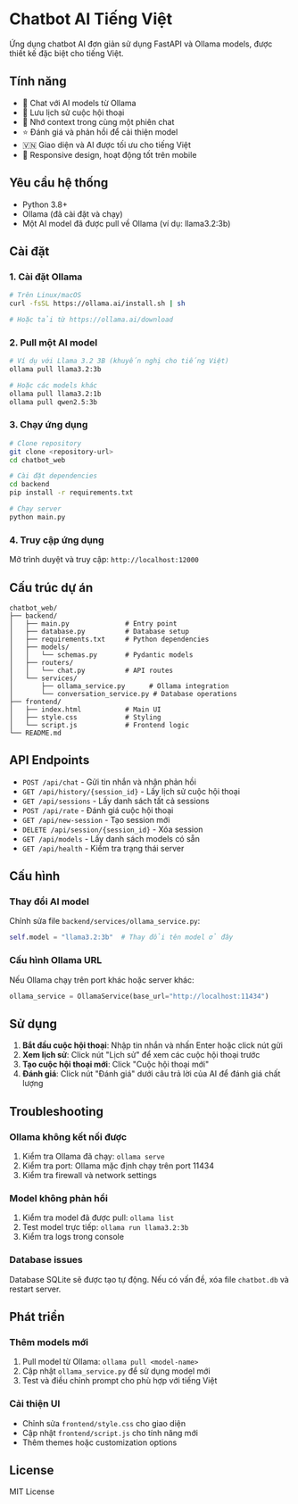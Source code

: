 # Chatbot AI Tiếng Việt

Ứng dụng chatbot AI đơn giản sử dụng FastAPI và Ollama models, được thiết kế đặc biệt cho tiếng Việt.

## Tính năng

- 🤖 Chat với AI models từ Ollama
- 💬 Lưu lịch sử cuộc hội thoại
- 🧠 Nhớ context trong cùng một phiên chat
- ⭐ Đánh giá và phản hồi để cải thiện model
- 🇻🇳 Giao diện và AI được tối ưu cho tiếng Việt
- 📱 Responsive design, hoạt động tốt trên mobile

## Yêu cầu hệ thống

- Python 3.8+
- Ollama (đã cài đặt và chạy)
- Một AI model đã được pull về Ollama (ví dụ: llama3.2:3b)

## Cài đặt

### 1. Cài đặt Ollama

```bash
# Trên Linux/macOS
curl -fsSL https://ollama.ai/install.sh | sh

# Hoặc tải từ https://ollama.ai/download
```

### 2. Pull một AI model

```bash
# Ví dụ với Llama 3.2 3B (khuyến nghị cho tiếng Việt)
ollama pull llama3.2:3b

# Hoặc các models khác
ollama pull llama3.2:1b
ollama pull qwen2.5:3b
```

### 3. Chạy ứng dụng

```bash
# Clone repository
git clone <repository-url>
cd chatbot_web

# Cài đặt dependencies
cd backend
pip install -r requirements.txt

# Chạy server
python main.py
```

### 4. Truy cập ứng dụng

Mở trình duyệt và truy cập: `http://localhost:12000`

## Cấu trúc dự án

```
chatbot_web/
├── backend/
│   ├── main.py              # Entry point
│   ├── database.py          # Database setup
│   ├── requirements.txt     # Python dependencies
│   ├── models/
│   │   └── schemas.py       # Pydantic models
│   ├── routers/
│   │   └── chat.py          # API routes
│   └── services/
│       ├── ollama_service.py      # Ollama integration
│       └── conversation_service.py # Database operations
├── frontend/
│   ├── index.html           # Main UI
│   ├── style.css            # Styling
│   └── script.js            # Frontend logic
└── README.md
```

## API Endpoints

- `POST /api/chat` - Gửi tin nhắn và nhận phản hồi
- `GET /api/history/{session_id}` - Lấy lịch sử cuộc hội thoại
- `GET /api/sessions` - Lấy danh sách tất cả sessions
- `POST /api/rate` - Đánh giá cuộc hội thoại
- `GET /api/new-session` - Tạo session mới
- `DELETE /api/session/{session_id}` - Xóa session
- `GET /api/models` - Lấy danh sách models có sẵn
- `GET /api/health` - Kiểm tra trạng thái server

## Cấu hình

### Thay đổi AI model

Chỉnh sửa file `backend/services/ollama_service.py`:

```python
self.model = "llama3.2:3b"  # Thay đổi tên model ở đây
```

### Cấu hình Ollama URL

Nếu Ollama chạy trên port khác hoặc server khác:

```python
ollama_service = OllamaService(base_url="http://localhost:11434")
```

## Sử dụng

1. **Bắt đầu cuộc hội thoại**: Nhập tin nhắn và nhấn Enter hoặc click nút gửi
2. **Xem lịch sử**: Click nút "Lịch sử" để xem các cuộc hội thoại trước
3. **Tạo cuộc hội thoại mới**: Click "Cuộc hội thoại mới"
4. **Đánh giá**: Click nút "Đánh giá" dưới câu trả lời của AI để đánh giá chất lượng

## Troubleshooting

### Ollama không kết nối được

1. Kiểm tra Ollama đã chạy: `ollama serve`
2. Kiểm tra port: Ollama mặc định chạy trên port 11434
3. Kiểm tra firewall và network settings

### Model không phản hồi

1. Kiểm tra model đã được pull: `ollama list`
2. Test model trực tiếp: `ollama run llama3.2:3b`
3. Kiểm tra logs trong console

### Database issues

Database SQLite sẽ được tạo tự động. Nếu có vấn đề, xóa file `chatbot.db` và restart server.

## Phát triển

### Thêm models mới

1. Pull model từ Ollama: `ollama pull <model-name>`
2. Cập nhật `ollama_service.py` để sử dụng model mới
3. Test và điều chỉnh prompt cho phù hợp với tiếng Việt

### Cải thiện UI

- Chỉnh sửa `frontend/style.css` cho giao diện
- Cập nhật `frontend/script.js` cho tính năng mới
- Thêm themes hoặc customization options

## License

MIT License